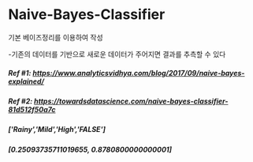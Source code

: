 # Naive-Bayes-Classifier

기본 베이즈정리를 이용하여 작성

-기존의 데이터를 기반으로 새로운 데이터가 주어지면 결과를 추측할 수 있다

##### Ref #1: https://www.analyticsvidhya.com/blog/2017/09/naive-bayes-explained/
##### Ref #2: https://towardsdatascience.com/naive-bayes-classifier-81d512f50a7c


##### ['Rainy','Mild','High','FALSE']
##### [0.25093735711019655, 0.8780800000000001]
